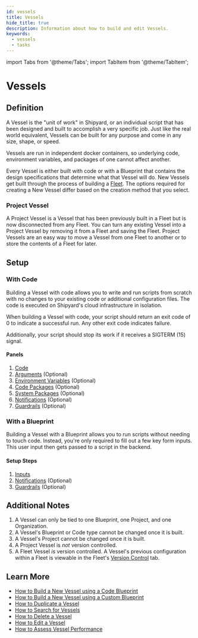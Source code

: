 ```yaml
---
id: vessels
title: Vessels
hide_title: true
description: Information about how to build and edit Vessels.
keywords:
  - vessels
  - tasks
---
```


import Tabs from '@theme/Tabs';
import TabItem from '@theme/TabItem';

# Vessels

## Definition

A Vessel is the "unit of work" in Shipyard, or an individual script that has been designed and built to accomplish a very specific job. Just like the real world equivalent, Vessels can be built for any purpose and come in any size, shape, or speed.

Vessels are run in independent docker containers, so underlying code, environment variables, and packages of one cannot affect another.

Every Vessel is either built with code or with a Blueprint that contains the design specifications that determine what that Vessel will do. New Vessels get built through the process of building a [Fleet](fleets/fleets-overview.md). The options required for creating a New Vessel differ based on the creation method that you select.

### Project Vessel
A Project Vessel is a Vessel that has been previously built in a Fleet but is now disconnected from any Fleet. You can turn any existing Vessel into a Project Vessel by removing it from a Fleet and saving the Fleet. Project Vessels are an easy way to move a Vessel from one Fleet to another or to store the contents of a Fleet for later.

## Setup

### With Code

Building a Vessel with code allows you to write and run scripts from scratch with no changes to your existing code or additional configuration files. The code is executed on Shipyard's cloud infrastructure in isolation.

When building a Vessel with code, your script should return an exit code of 0 to indicate a successful run. Any other exit code indicates failure.

Additionally, your script should stop its work if it receives a SIGTERM \(15\) signal.

#### Panels

1. [Code](code/code-overview.md)
2. [Arguments](arguments.md) (Optional)
3. [Environment Variables](environment-variables/environment-variables-overview.md) (Optional)
4. [Code Packages](packages/external-package-dependencies.md) (Optional)
5. [System Packages](packages/system-package-dependencies.md) (Optional)
6. [Notifications](notifications.md) (Optional)
7. [Guardrails](guardrails.md) (Optional)


### With a Blueprint

Building a Vessel with a Blueprint allows you to run scripts without needing to touch code. Instead, you're only required to fill out a few key form inputs. This user input then gets passed to a script in the backend.

#### Setup Steps

1. [Inputs](inputs.md)
2. [Notifications](notifications.md) (Optional)
3. [Guardrails](guardrails.md) (Optional)
   
## Additional Notes

1. A Vessel can only be tied to one Blueprint, one Project, and one Organization.
2. A Vessel's Blueprint or Code type cannot be changed once it is built.
3. A Vessel's Project cannot be changed once it is built.
4. A Project Vessel is _not_ version controlled.
5. A Fleet Vessel _is_ version controlled. A Vessel's previous configuration within a Fleet is viewable in the Fleet's [Version Control](fleets/version-control.md) tab.

## Learn More

- [How to Build a New Vessel using a Code Blueprint](../how-tos/vessels/build-vessel-code.md)
- [How to Build a New Vessel using a Custom Blueprint](../how-tos/vessels/build-vessel-blueprint.md)
- [How to Duplicate a Vessel](../how-tos/vessels/duplicate-vessel.md)
- [How to Search for Vessels](../how-tos/vessels/search-for-vessel.md)
- [How to Delete a Vessel](../how-tos/vessels/remove-vessel.md)
- [How to Edit a Vessel](../how-tos/vessels/edit-vessel.md)
- [How to Assess Vessel Performance](../how-tos/vessels/assess-vessel-performance.md)
